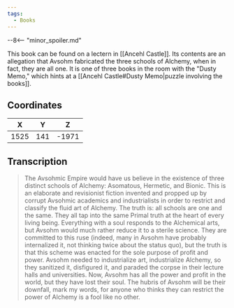 ```yaml
---
tags:
  - Books
---
```


--8<-- "minor_spoiler.md"

This book can be found on a lectern in [[Ancehl Castle]]. Its contents are an allegation that Avsohm fabricated the three schools of Alchemy, when in fact, they are all one. It is one of three books in the room with the "Dusty Memo," which hints at a [[Ancehl Castle#Dusty Memo|puzzle involving the books]].

## Coordinates
| **X** | **Y** | **Z** |
| :---: | :---: | :---: |
| 1525  |  141  | -1971 |

## Transcription
> The Avsohmic Empire would have us believe in the existence of three distinct schools of Alchemy: Asomatous, Hermetic, and Bionic. This is an elaborate and revisionist fiction invented and propped up by corrupt Avsohmic academics and industrialists in order to restrict and classify the fluid art of Alchemy. The truth is: all schools are one and the same. They all tap into the same Primal truth at the heart of every living being. Everything with a soul responds to the Alchemical arts, but Avsohm would much rather reduce it to a sterile science. They are committed to this ruse (indeed, many in Avsohm have probably internalized it, not thinking twice about the status quo), but the truth is that this scheme was enacted for the sole purpose of profit and power. Avsohm needed to industrialize art, industrialize Alchemy, so they sanitized it, disfigured it, and paraded the corpse in their lecture halls and universities. Now, Avsohm has all the power and profit in the world, but they have lost their soul. The hubris of Avsohm will be their downfall, mark my words, for anyone who thinks they can restrict the power of Alchemy is a fool like no other.

